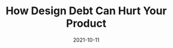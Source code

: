 ---
date: 2021-10-11
permalink: false
publisher: uxdesigncc
tags:
  - design
  - design-debt
  - meta
target_url: https://uxdesign.cc/5-common-reasons-behind-the-design-debt-in-a-product-a40c5af2e5cd
title: How Design Debt Can Hurt Your Product
---